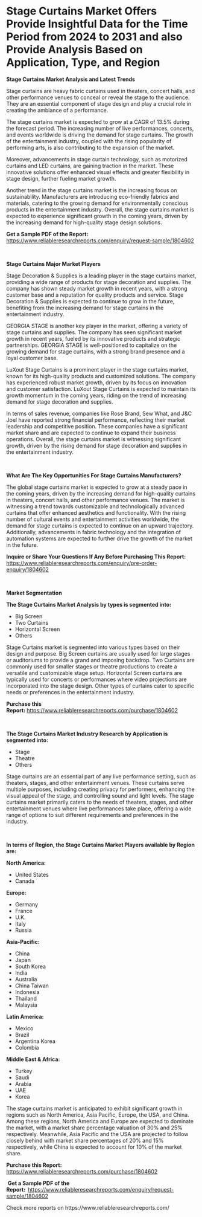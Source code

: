 <p><h1>Stage Curtains Market Offers Provide Insightful Data for the Time Period from 2024 to 2031 and also Provide Analysis Based on Application, Type, and Region</h1></p><p><strong>Stage Curtains Market Analysis and Latest Trends</strong></p>
<p><p>Stage curtains are heavy fabric curtains used in theaters, concert halls, and other performance venues to conceal or reveal the stage to the audience. They are an essential component of stage design and play a crucial role in creating the ambiance of a performance.</p><p>The stage curtains market is expected to grow at a CAGR of 13.5% during the forecast period. The increasing number of live performances, concerts, and events worldwide is driving the demand for stage curtains. The growth of the entertainment industry, coupled with the rising popularity of performing arts, is also contributing to the expansion of the market.</p><p>Moreover, advancements in stage curtain technology, such as motorized curtains and LED curtains, are gaining traction in the market. These innovative solutions offer enhanced visual effects and greater flexibility in stage design, further fueling market growth.</p><p>Another trend in the stage curtains market is the increasing focus on sustainability. Manufacturers are introducing eco-friendly fabrics and materials, catering to the growing demand for environmentally conscious products in the entertainment industry. Overall, the stage curtains market is expected to experience significant growth in the coming years, driven by the increasing demand for high-quality stage design solutions.</p></p>
<p><strong>Get a Sample PDF of the Report:&nbsp;</strong> <a href="https://www.reliableresearchreports.com/enquiry/request-sample/1804602">https://www.reliableresearchreports.com/enquiry/request-sample/1804602</a></p>
<p>&nbsp;</p>
<p><strong>Stage Curtains Major Market Players</strong></p>
<p><p>Stage Decoration & Supplies is a leading player in the stage curtains market, providing a wide range of products for stage decoration and supplies. The company has shown steady market growth in recent years, with a strong customer base and a reputation for quality products and service. Stage Decoration & Supplies is expected to continue to grow in the future, benefiting from the increasing demand for stage curtains in the entertainment industry.</p><p>GEORGIA STAGE is another key player in the market, offering a variety of stage curtains and supplies. The company has seen significant market growth in recent years, fueled by its innovative products and strategic partnerships. GEORGIA STAGE is well-positioned to capitalize on the growing demand for stage curtains, with a strong brand presence and a loyal customer base.</p><p>LuXout Stage Curtains is a prominent player in the stage curtains market, known for its high-quality products and customized solutions. The company has experienced robust market growth, driven by its focus on innovation and customer satisfaction. LuXout Stage Curtains is expected to maintain its growth momentum in the coming years, riding on the trend of increasing demand for stage decoration and supplies.</p><p>In terms of sales revenue, companies like Rose Brand, Sew What, and J&C Joel have reported strong financial performance, reflecting their market leadership and competitive position. These companies have a significant market share and are expected to continue to expand their business operations. Overall, the stage curtains market is witnessing significant growth, driven by the rising demand for stage decoration and supplies in the entertainment industry.</p></p>
<p>&nbsp;</p>
<p><strong>What Are The Key Opportunities For Stage Curtains Manufacturers?</strong></p>
<p><p>The global stage curtains market is expected to grow at a steady pace in the coming years, driven by the increasing demand for high-quality curtains in theaters, concert halls, and other performance venues. The market is witnessing a trend towards customizable and technologically advanced curtains that offer enhanced aesthetics and functionality. With the rising number of cultural events and entertainment activities worldwide, the demand for stage curtains is expected to continue on an upward trajectory. Additionally, advancements in fabric technology and the integration of automation systems are expected to further drive the growth of the market in the future.</p></p>
<p><strong>Inquire or Share Your Questions If Any Before Purchasing This Report:</strong> <a href="https://www.reliableresearchreports.com/enquiry/pre-order-enquiry/1804602">https://www.reliableresearchreports.com/enquiry/pre-order-enquiry/1804602</a></p>
<p>&nbsp;</p>
<p><strong>Market Segmentation</strong></p>
<p><strong>The Stage Curtains Market Analysis by types is segmented into:</strong></p>
<p><ul><li>Big Screen</li><li>Two Curtains</li><li>Horizontal Screen</li><li>Others</li></ul></p>
<p><p>Stage Curtains market is segmented into various types based on their design and purpose. Big Screen curtains are usually used for large stages or auditoriums to provide a grand and imposing backdrop. Two Curtains are commonly used for smaller stages or theatre productions to create a versatile and customizable stage setup. Horizontal Screen curtains are typically used for concerts or performances where video projections are incorporated into the stage design. Other types of curtains cater to specific needs or preferences in the entertainment industry.</p></p>
<p><strong>Purchase this Report:&nbsp;</strong><a href="https://www.reliableresearchreports.com/purchase/1804602">https://www.reliableresearchreports.com/purchase/1804602</a></p>
<p>&nbsp;</p>
<p><strong>The Stage Curtains Market Industry Research by Application is segmented into:</strong></p>
<p><ul><li>Stage</li><li>Theatre</li><li>Others</li></ul></p>
<p><p>Stage curtains are an essential part of any live performance setting, such as theaters, stages, and other entertainment venues. These curtains serve multiple purposes, including creating privacy for performers, enhancing the visual appeal of the stage, and controlling sound and light levels. The stage curtains market primarily caters to the needs of theaters, stages, and other entertainment venues where live performances take place, offering a wide range of options to suit different requirements and preferences in the industry.</p></p>
<p>&nbsp;</p>
<p><strong>In terms of Region, the Stage Curtains Market Players available by Region are:</strong></p>
<p>
    <p> <strong> North America: </strong>
        <ul>
            <li>United States</li>
            <li>Canada</li>
        </ul>
        </p> 
    <p> <strong> Europe: </strong>
        <ul>
            <li>Germany</li>
            <li>France</li>
            <li>U.K.</li>
            <li>Italy</li>
            <li>Russia</li>
        </ul>
        </p> 
    <p> <strong> Asia-Pacific: </strong>
        <ul>
            <li>China</li>
            <li>Japan</li>
            <li>South Korea</li>
            <li>India</li>
            <li>Australia</li>
            <li>China Taiwan</li>
            <li>Indonesia</li>
            <li>Thailand</li>
            <li>Malaysia</li>
        </ul>
        </p> 
    <p> <strong> Latin America: </strong>
        <ul>
            <li>Mexico</li>
            <li>Brazil</li>
            <li>Argentina Korea</li>
            <li>Colombia</li>
        </ul>
        </p> 
    <p> <strong> Middle East & Africa: </strong>
        <ul>
            <li>Turkey</li>
            <li>Saudi</li>
            <li>Arabia</li>
            <li>UAE</li>
            <li>Korea</li>
        </ul>
    </p>
    </p>
<p><p>The stage curtains market is anticipated to exhibit significant growth in regions such as North America, Asia Pacific, Europe, the USA, and China. Among these regions, North America and Europe are expected to dominate the market, with a market share percentage valuation of 30% and 25% respectively. Meanwhile, Asia Pacific and the USA are projected to follow closely behind with market share percentages of 20% and 15% respectively, while China is expected to account for 10% of the market share.</p></p>
<p><strong>Purchase this Report: </strong><a href="https://www.reliableresearchreports.com/purchase/1804602">https://www.reliableresearchreports.com/purchase/1804602</a></p>
<p>&nbsp;<strong>Get a Sample PDF of the Report:&nbsp;&nbsp;</strong><a href="https://www.reliableresearchreports.com/enquiry/request-sample/1804602">https://www.reliableresearchreports.com/enquiry/request-sample/1804602</a></p>
<p><strong></strong></p>
<p>Check more reports on https://www.reliableresearchreports.com/</p>